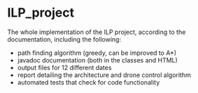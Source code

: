 # ILP_project

The whole implementation of the ILP project, according to the documentation, including the following:

- path finding algorithm (greedy, can be improved to A*)
- javadoc documentation (both in the classes and HTML)
- output files for 12 different dates
- report detailing the architecture and drone control algorithm
- automated tests that check for code functionality
